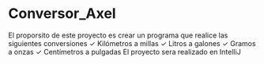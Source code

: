 # Conversor_Axel
El proporsito de este proyecto es crear un programa que realice las siguientes conversiones 
✓ Kilómetros a millas
✓ Litros a galones
✓ Gramos a onzas
✓ Centímetros a pulgadas
El proyecto sera realizado en IntelliJ
